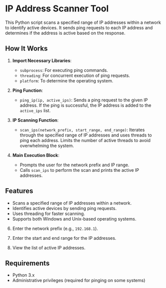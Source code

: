 # IP Address Scanner Tool

This Python script scans a specified range of IP addresses within a network to identify active devices. It sends ping requests to each IP address and determines if the address is active based on the response.

## How It Works

1. **Import Necessary Libraries**:
    - `subprocess`: For executing ping commands.
    - `threading`: For concurrent execution of ping requests.
    - `platform`: To determine the operating system.

2. **Ping Function**:
    - `ping_ip(ip, active_ips)`: Sends a ping request to the given IP address. If the ping is successful, the IP address is added to the `active_ips` list.

3. **IP Scanning Function**:
    - `scan_ips(network_prefix, start_range, end_range)`: Iterates through the specified range of IP addresses and uses threads to ping each address. Limits the number of active threads to avoid overwhelming the system.

4. **Main Execution Block**:
    - Prompts the user for the network prefix and IP range.
    - Calls `scan_ips` to perform the scan and prints the active IP addresses.

## Features

- Scans a specified range of IP addresses within a network.
- Identifies active devices by sending ping requests.
- Uses threading for faster scanning.
- Supports both Windows and Unix-based operating systems.



6. Enter the network prefix (e.g., `192.168.1`).

7. Enter the start and end range for the IP addresses.

8. View the list of active IP addresses.

## Requirements

- Python 3.x
- Administrative privileges (required for pinging on some systems)

